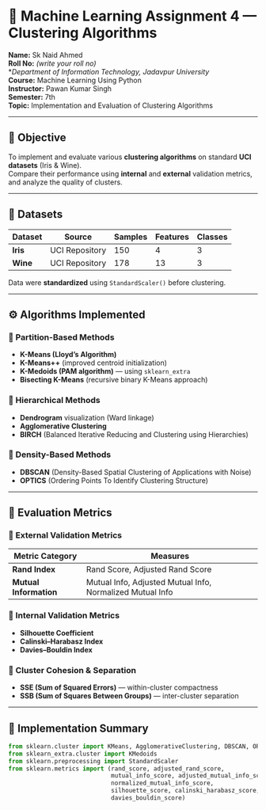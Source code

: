 # 🧠 Machine Learning Assignment 4 — Clustering Algorithms

**Name:** Sk Naid Ahmed  
**Roll No:** *(write your roll no)*  
**Department of Information Technology, Jadavpur University*  
**Course:** Machine Learning Using Python  
**Instructor:** Pawan Kumar Singh  
**Semester:** 7th  
**Topic:** Implementation and Evaluation of Clustering Algorithms

---

## 🎯 Objective
To implement and evaluate various **clustering algorithms** on standard **UCI datasets** (Iris & Wine).  
Compare their performance using **internal** and **external** validation metrics, and analyze the quality of clusters.

---

## 📘 Datasets

| Dataset | Source | Samples | Features | Classes |
|----------|---------|----------|-----------|----------|
| **Iris** | UCI Repository | 150 | 4 | 3 |
| **Wine** | UCI Repository | 178 | 13 | 3 |

Data were **standardized** using `StandardScaler()` before clustering.

---

## ⚙️ Algorithms Implemented

### 🧩 Partition-Based Methods
- **K-Means (Lloyd’s Algorithm)**
- **K-Means++** (improved centroid initialization)
- **K-Medoids (PAM algorithm)** — using `sklearn_extra`
- **Bisecting K-Means** (recursive binary K-Means approach)

### 🌳 Hierarchical Methods
- **Dendrogram** visualization (Ward linkage)
- **Agglomerative Clustering**
- **BIRCH** (Balanced Iterative Reducing and Clustering using Hierarchies)

### 🌌 Density-Based Methods
- **DBSCAN** (Density-Based Spatial Clustering of Applications with Noise)
- **OPTICS** (Ordering Points To Identify Clustering Structure)

---

## 🧮 Evaluation Metrics

### 🔹 External Validation Metrics
| Metric Category | Measures |
|-----------------|-----------|
| **Rand Index** | Rand Score, Adjusted Rand Score |
| **Mutual Information** | Mutual Info, Adjusted Mutual Info, Normalized Mutual Info |

### 🔹 Internal Validation Metrics
- **Silhouette Coefficient**
- **Calinski–Harabasz Index**
- **Davies–Bouldin Index**

### 🔹 Cluster Cohesion & Separation
- **SSE (Sum of Squared Errors)** — within-cluster compactness  
- **SSB (Sum of Squares Between Groups)** — inter-cluster separation  

---

## 🧰 Implementation Summary

```python
from sklearn.cluster import KMeans, AgglomerativeClustering, DBSCAN, OPTICS, Birch
from sklearn_extra.cluster import KMedoids
from sklearn.preprocessing import StandardScaler
from sklearn.metrics import (rand_score, adjusted_rand_score,
                             mutual_info_score, adjusted_mutual_info_score,
                             normalized_mutual_info_score,
                             silhouette_score, calinski_harabasz_score,
                             davies_bouldin_score)

